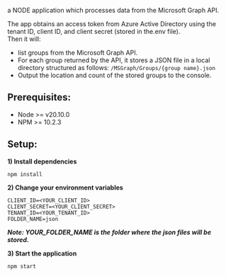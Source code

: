 a NODE application which processes data from the Microsoft Graph API.

The app obtains an access token from Azure Active Directory using the tenant ID, 
client ID, and client secret (stored in the.env file).  
Then it will: 
- list groups from the Microsoft Graph API. 
- For each group returned by the API, it stores a JSON file in a local directory structured as follows:
```/MSGraph/Groups/{group name}.json```
- Output the location and count of the stored groups to the console.

## Prerequisites:
- Node >= v20.10.0
- NPM >= 10.2.3

## Setup:
**1) Install dependencies**
```shell
npm install
```
**2) Change your environment variables**
```
CLIENT_ID=<YOUR_CLIENT_ID>
CLIENT_SECRET=<YOUR_CLIENT_SECRET>
TENANT_ID=<YOUR_TENANT_ID>
FOLDER_NAME=json
```
***Note: YOUR_FOLDER_NAME is the folder where the json files will be stored.***

**3) Start the application**
```shell
npm start
```





